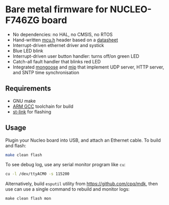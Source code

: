 # Bare metal firmware for NUCLEO-F746ZG board

- No dependencies: no HAL, no CMSIS, no RTOS
- Hand-written [mcu.h](mcu.h) header based on a [datasheet](https://www.st.com/resource/en/reference_manual/rm0385-stm32f75xxx-and-stm32f74xxx-advanced-armbased-32bit-mcus-stmicroelectronics.pdf)
- Interrupt-driven ethernet driver and systick
- Blue LED blink
- Interrupt-driven user button handler: turns off/on green LED
- Catch-all fault handler that blinks red LED
- Integrated [mongoose](https://github.com/cesanta/mongoose) and
  [mip](https://github.com/cesanta/mip) that implement
  UDP server, HTTP server, and SNTP time synchronisation

## Requirements

- GNU make
- [ARM GCC](https://developer.arm.com/tools-and-software/open-source-software/developer-tools/gnu-toolchain/gnu-rm) toolchain for build
- [st-link](https://github.com/stlink-org/stlink) for flashing

## Usage

Plugin your Nucleo board into USB, and attach an Ethernet cable.
To build and flash:

```sh
make clean flash
```

To see debug log, use any serial monitor program like `cu`:

```sh
cu -l /dev/ttyACM0 -s 115200
```

Alternatively, build `esputil` utility from https://github.com/cpq/mdk,
then use can use a single command to rebuild and monitor logs:

```
make clean flash mon
```
